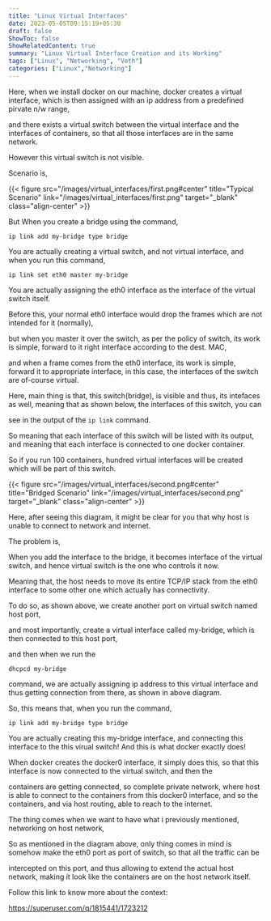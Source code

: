 ```yaml
---
title: "Linux Virtual Interfaces"
date: 2023-05-05T09:15:19+05:30
draft: false
ShowToc: false
ShowRelatedContent: true
summary: "Linux Virtual Interface Creation and its Working"
tags: ["Linux", "Networking", "Veth"]
categories: ["Linux","Networking"]
---
```


Here, when we install docker on our machine, docker creates a virtual interface, which is then assigned with an ip address from a predefined pirvate n/w range,

and there exists a virtual switch between the virtual interface and the interfaces of containers, so that all those interfaces are in the same network.

However this virtual switch is not visible.

Scenario is,

{{< figure src="/images/virtual_interfaces/first.png#center" title="Typical Scenario" link="/images/virtual_interfaces/first.png" target="_blank" class="align-center" >}}





But When you create a bridge using the command,
```
ip link add my-bridge type bridge
```

You are actually creating a virtual switch, and not virtual interface, 
and when you run this command,

```
ip link set eth0 master my-bridge
```

You are actually assigning the eth0 interface as the interface of the virtual switch itself.

Before this, your normal eth0 interface would drop the frames which are not intended for it (normally),

but when you master it over the switch, as per the policy of switch, its work is simple, forward to it right interface according to the dest. MAC,

and when a frame comes from the eth0 interface, its work is simple, forward it to appropriate interface, in this case, the interfaces of the switch are of-course
virtual.

Here, main thing is that, this switch(bridge), is visible and thus, its intefaces as well, meaning that as shown below, the interfaces of this switch, you can

see in the output of the ``` ip link ``` command.

So meaning that each interface of this switch will be listed with its output, and meaning that each interface is connected to one docker container.

So if you run 100 containers, hundred virtual interfaces will be created which will be part of this switch.

{{< figure src="/images/virtual_interfaces/second.png#center" title="Bridged Scenario" link="/images/virtual_interfaces/second.png" target="_blank" class="align-center" >}}



Here, after seeing this diagram, it might be clear for you that why host is unable to connect to network and internet.

The problem is, 

When you add the interface to the bridge, it becomes interface of the virtual switch, and hence virtual switch is the one who controls it now.

Meaning that, the host needs to move its entire TCP/IP stack from the eth0 interface to some other one which actually has connectivity.

To do so, as shown above, we create another port on virtual switch named host port, 

and most importantly, create a virtual interface called my-bridge, which is then connected to this host port,

and then when we run the 

```dhcpcd my-bridge``` 

command, we are actually assigning ip address to this virtual interface and thus getting connection from there, as shown in above diagram.

So, this means that, when you run the command,

```
ip link add my-bridge type bridge
```

You are actually creating this my-bridge interface, and connecting this interface to the this virual switch!
And this is what docker exactly does!

When docker creates the docker0 interface, it simply does this, so that this interface is now connected to the virtual switch, and then the 

containers are getting connected, so complete private network, where host is able to connect to the containers from this docker0 interface, and so the containers, and via host routing, able to reach to the internet.


The thing comes when we want to have what i previously mentioned, networking on host network, 

So as mentioned in the diagram above, only thing comes in mind is somehow make the eth0 port as port of switch, so that all the traffic can be

intercepted on this port, and thus allowing to extend the actual host network, making it look like the containers are on the host network itself.

Follow this link to know more about the context: 

https://superuser.com/q/1815441/1723212






